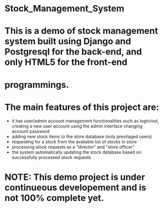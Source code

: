 # Stock_Management_System

# This is a demo of stock management system built using Django and Postgresql for the back-end, and only HTML5 for the front-end 
# programmings.

# The main features of this project are:
  - it has user/admin account management functionalities such as login/out, creating a new user account using the admin interface changing 
    account password 
  - adding new stock items to the store database (only previlaged users)
  - requesting for a stock from the available list of stocks in store
  - processing stock requests as a "director" and "store officer"
  - the system automatically updating the stock database based on successfully processed stock requests

# NOTE: This demo project is under continueous developement and is not 100% complete yet. 
